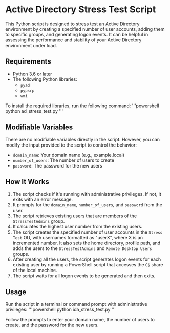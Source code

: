 # Active Directory Stress Test Script

This Python script is designed to stress test an Active Directory environment by creating a specified number of user accounts, adding them to specific groups, and generating logon events. It can be helpful in assessing the performance and stability of your Active Directory environment under load.

## Requirements

- Python 3.6 or later
- The following Python libraries:
  - `pyad`
  - `pypsrp`
  - `wmi`

To install the required libraries, run the following command:
'''powershell
python ad_stress_test.py
'''

## Modifiable Variables

There are no modifiable variables directly in the script. However, you can modify the input provided to the script to control the behavior:

- `domain_name`: Your domain name (e.g., example.local)
- `number_of_users`: The number of users to create
- `password`: The password for the new users

## How It Works

1. The script checks if it's running with administrative privileges. If not, it exits with an error message.
2. It prompts for the `domain_name`, `number_of_users`, and `password` from the user.
3. The script retrieves existing users that are members of the `StressTestAdmins` group.
4. It calculates the highest user number from the existing users.
5. The script creates the specified number of user accounts in the `Stress Test` OU, with usernames formatted as "userX", where X is an incremented number. It also sets the home directory, profile path, and adds the users to the `StressTestAdmins` and `Remote Desktop Users` groups.
6. After creating all the users, the script generates logon events for each existing user by running a PowerShell script that accesses the `C$` share of the local machine.
7. The script waits for all logon events to be generated and then exits.

## Usage

Run the script in a terminal or command prompt with administrative privileges:
'''powershell
python ida_stress_test.py
'''

Follow the prompts to enter your domain name, the number of users to create, and the password for the new users.


